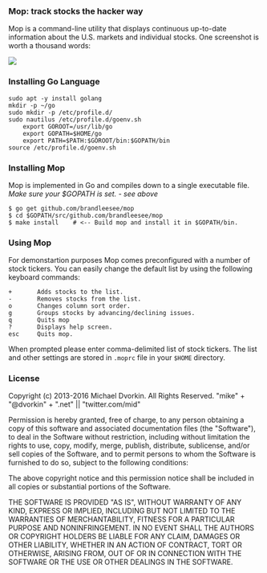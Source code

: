 ### Mop: track stocks the hacker way ###
Mop is a command-line utility that displays continuous up-to-date
information about the U.S. markets and individual stocks. One
screenshot is worth a thousand words:

![](http://i.imgur.com/SkyRCpW.png)

### Installing Go Language ###

	sudo apt -y install golang
	mkdir -p ~/go
	sudo mkdir -p /etc/profile.d/
	sudo nautilus /etc/profile.d/goenv.sh
		export GOROOT=/usr/lib/go
		export GOPATH=$HOME/go
		export PATH=$PATH:$GOROOT/bin:$GOPATH/bin
	source /etc/profile.d/goenv.sh

### Installing Mop ###
Mop is implemented in Go and compiles down to a single executable file.
*Make sure your $GOPATH is set. - see above*

    $ go get github.com/brandleesee/mop
    $ cd $GOPATH/src/github.com/brandleesee/mop
    $ make install    # <-- Build mop and install it in $GOPATH/bin.

### Using Mop ###
For demonstartion purposes Mop comes preconfigured with a number of
stock tickers. You can easily change the default list by using the
following keyboard commands:

    +       Adds stocks to the list.
    -       Removes stocks from the list.
    o       Changes column sort order.
    g       Groups stocks by advancing/declining issues.
    q       Quits mop
    ?       Displays help screen.
    esc     Quits mop.

When prompted please enter comma-delimited list of stock tickers. The
list and other settings are stored in ``.moprc`` file in your ``$HOME``
directory.

### License ###
Copyright (c) 2013-2016 Michael Dvorkin. All Rights Reserved.
"mike" + "@dvorkin" + ".net" || "twitter.com/mid"

Permission is hereby granted, free of charge, to any person obtaining
a copy of this software and associated documentation files (the
"Software"), to deal in the Software without restriction, including
without limitation the rights to use, copy, modify, merge, publish,
distribute, sublicense, and/or sell copies of the Software, and to
permit persons to whom the Software is furnished to do so, subject to
the following conditions:

The above copyright notice and this permission notice shall be
included in all copies or substantial portions of the Software.

THE SOFTWARE IS PROVIDED "AS IS", WITHOUT WARRANTY OF ANY KIND,
EXPRESS OR IMPLIED, INCLUDING BUT NOT LIMITED TO THE WARRANTIES OF
MERCHANTABILITY, FITNESS FOR A PARTICULAR PURPOSE AND
NONINFRINGEMENT. IN NO EVENT SHALL THE AUTHORS OR COPYRIGHT HOLDERS BE
LIABLE FOR ANY CLAIM, DAMAGES OR OTHER LIABILITY, WHETHER IN AN ACTION
OF CONTRACT, TORT OR OTHERWISE, ARISING FROM, OUT OF OR IN CONNECTION
WITH THE SOFTWARE OR THE USE OR OTHER DEALINGS IN THE SOFTWARE.
